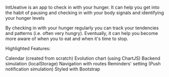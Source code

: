 

IntUeative is an app to check in with your hunger.
It can help you get into the habit of pausing and checking in with your body signals and identifying your hunger levels 

By checking in with your hunger regularly you can track your tendencies and patterns (i.e. often very hungry). Eventually, it can help you become more aware of when you to eat and when it's time to stop.


Highlighted Features:

Calendar (created from scratch)
Evolution chart (using ChartJS)
Backend simulation (localStorage)
Navigation with routes
Reminders' setting (Push notification simulation)
Styled with Bootstrap






